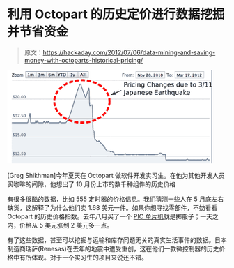 # 利用 Octopart 的历史定价进行数据挖掘并节省资金

> 原文：<https://hackaday.com/2012/07/06/data-mining-and-saving-money-with-octoparts-historical-pricing/>

![](img/b45cee4b57d97406f03da598a4868130.png "part")

[Greg Shikhman]今年夏天在 Octopart 做软件开发实习生。在他为其他开发人员买咖啡的间隙，他想出了 10 月份上市的数千种组件的历史价格

有很多很酷的数据，比如 555 定时器的价格信息。我们猜测一些人在 5 月底左右缺货，这解释了为什么他们卖 1.68 美元一件。如果你想寻找零部件，不妨看看 Octopart 的历史价格指数。去年八月买了一个 [PIC 单片机](http://octopart.com/detail/history?sid=11767447858)就是掷骰子；一天之内，价格从 5 美元涨到 2 美元多一点。

有了这些数据，甚至可以挖掘与运输和库存问题无关的真实生活事件的数据。日本制造商瑞萨(Renesas)在去年的地震中遭受重创，这在他们一款微控制器的历史价格中有所体现。对于一个实习生的项目来说还不错。